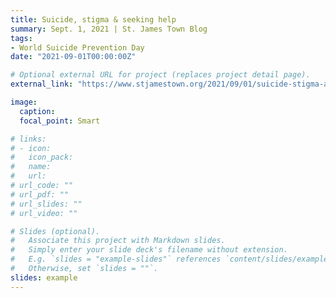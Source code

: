 ```yaml
---
title: Suicide, stigma & seeking help
summary: Sept. 1, 2021 | St. James Town Blog
tags:
- World Suicide Prevention Day
date: "2021-09-01T00:00:00Z"

# Optional external URL for project (replaces project detail page).
external_link: "https://www.stjamestown.org/2021/09/01/suicide-stigma-and-seeking-help/"

image:
  caption:
  focal_point: Smart

# links:
# - icon: 
#   icon_pack: 
#   name: 
#   url: 
# url_code: ""
# url_pdf: ""
# url_slides: ""
# url_video: ""

# Slides (optional).
#   Associate this project with Markdown slides.
#   Simply enter your slide deck's filename without extension.
#   E.g. `slides = "example-slides"` references `content/slides/example-slides.md`.
#   Otherwise, set `slides = ""`.
slides: example
---
```


